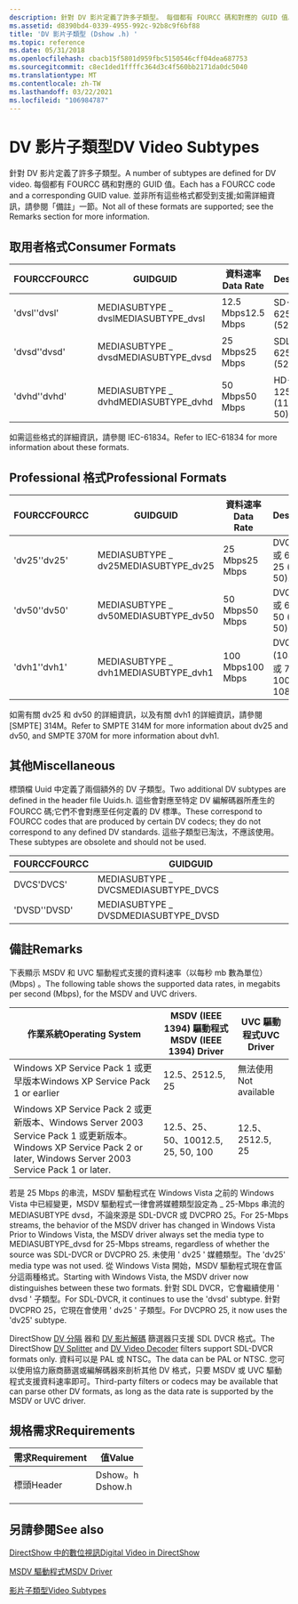 ```yaml
---
description: 針對 DV 影片定義了許多子類型。 每個都有 FOURCC 碼和對應的 GUID 值。 並非所有這些格式都受到支援;如需詳細資訊，請參閱「備註」一節。
ms.assetid: d8390bd4-0339-4955-992c-92b8c9f6bf88
title: 'DV 影片子類型 (Dshow .h) '
ms.topic: reference
ms.date: 05/31/2018
ms.openlocfilehash: cbacb15f5801d959fbc5150546cff04dea687753
ms.sourcegitcommit: c8ec1ded1ffffc364d3c4f560bb2171da0dc5040
ms.translationtype: MT
ms.contentlocale: zh-TW
ms.lasthandoff: 03/22/2021
ms.locfileid: "106984787"
---
```

# <a name="dv-video-subtypes"></a><span data-ttu-id="72fb9-105">DV 影片子類型</span><span class="sxs-lookup"><span data-stu-id="72fb9-105">DV Video Subtypes</span></span>

<span data-ttu-id="72fb9-106">針對 DV 影片定義了許多子類型。</span><span class="sxs-lookup"><span data-stu-id="72fb9-106">A number of subtypes are defined for DV video.</span></span> <span data-ttu-id="72fb9-107">每個都有 FOURCC 碼和對應的 GUID 值。</span><span class="sxs-lookup"><span data-stu-id="72fb9-107">Each has a FOURCC code and a corresponding GUID value.</span></span> <span data-ttu-id="72fb9-108">並非所有這些格式都受到支援;如需詳細資訊，請參閱「備註」一節。</span><span class="sxs-lookup"><span data-stu-id="72fb9-108">Not all of these formats are supported; see the Remarks section for more information.</span></span>

## <a name="consumer-formats"></a><span data-ttu-id="72fb9-109">取用者格式</span><span class="sxs-lookup"><span data-stu-id="72fb9-109">Consumer Formats</span></span>



| <span data-ttu-id="72fb9-110">FOURCC</span><span class="sxs-lookup"><span data-stu-id="72fb9-110">FOURCC</span></span> | <span data-ttu-id="72fb9-111">GUID</span><span class="sxs-lookup"><span data-stu-id="72fb9-111">GUID</span></span>               | <span data-ttu-id="72fb9-112">資料速率</span><span class="sxs-lookup"><span data-stu-id="72fb9-112">Data Rate</span></span> | <span data-ttu-id="72fb9-113">Description</span><span class="sxs-lookup"><span data-stu-id="72fb9-113">Description</span></span>                  |
|--------|--------------------|-----------|------------------------------|
| <span data-ttu-id="72fb9-114">'dvsl'</span><span class="sxs-lookup"><span data-stu-id="72fb9-114">'dvsl'</span></span> | <span data-ttu-id="72fb9-115">MEDIASUBTYPE \_ dvsl</span><span class="sxs-lookup"><span data-stu-id="72fb9-115">MEDIASUBTYPE\_dvsl</span></span> | <span data-ttu-id="72fb9-116">12.5 Mbps</span><span class="sxs-lookup"><span data-stu-id="72fb9-116">12.5 Mbps</span></span> | <span data-ttu-id="72fb9-117">SD-DVCR (525-60 或 625-50) </span><span class="sxs-lookup"><span data-stu-id="72fb9-117">SD-DVCR (525-60 or 625-50)</span></span>   |
| <span data-ttu-id="72fb9-118">'dvsd'</span><span class="sxs-lookup"><span data-stu-id="72fb9-118">'dvsd'</span></span> | <span data-ttu-id="72fb9-119">MEDIASUBTYPE \_ dvsd</span><span class="sxs-lookup"><span data-stu-id="72fb9-119">MEDIASUBTYPE\_dvsd</span></span> | <span data-ttu-id="72fb9-120">25 Mbps</span><span class="sxs-lookup"><span data-stu-id="72fb9-120">25 Mbps</span></span>   | <span data-ttu-id="72fb9-121">SDL-DVCR (525-60 或 625-50) </span><span class="sxs-lookup"><span data-stu-id="72fb9-121">SDL-DVCR (525-60 or 625-50)</span></span>  |
| <span data-ttu-id="72fb9-122">'dvhd'</span><span class="sxs-lookup"><span data-stu-id="72fb9-122">'dvhd'</span></span> | <span data-ttu-id="72fb9-123">MEDIASUBTYPE \_ dvhd</span><span class="sxs-lookup"><span data-stu-id="72fb9-123">MEDIASUBTYPE\_dvhd</span></span> | <span data-ttu-id="72fb9-124">50 Mbps</span><span class="sxs-lookup"><span data-stu-id="72fb9-124">50 Mbps</span></span>   | <span data-ttu-id="72fb9-125">HD-DVCR (1125-60 或 1250-50) </span><span class="sxs-lookup"><span data-stu-id="72fb9-125">HD-DVCR (1125-60 or 1250-50)</span></span> |



 

<span data-ttu-id="72fb9-126">如需這些格式的詳細資訊，請參閱 IEC-61834。</span><span class="sxs-lookup"><span data-stu-id="72fb9-126">Refer to IEC-61834 for more information about these formats.</span></span>

## <a name="professional-formats"></a><span data-ttu-id="72fb9-127">Professional 格式</span><span class="sxs-lookup"><span data-stu-id="72fb9-127">Professional Formats</span></span>



| <span data-ttu-id="72fb9-128">FOURCC</span><span class="sxs-lookup"><span data-stu-id="72fb9-128">FOURCC</span></span> | <span data-ttu-id="72fb9-129">GUID</span><span class="sxs-lookup"><span data-stu-id="72fb9-129">GUID</span></span>               | <span data-ttu-id="72fb9-130">資料速率</span><span class="sxs-lookup"><span data-stu-id="72fb9-130">Data Rate</span></span> | <span data-ttu-id="72fb9-131">Description</span><span class="sxs-lookup"><span data-stu-id="72fb9-131">Description</span></span>                                 |
|--------|--------------------|-----------|---------------------------------------------|
| <span data-ttu-id="72fb9-132">'dv25'</span><span class="sxs-lookup"><span data-stu-id="72fb9-132">'dv25'</span></span> | <span data-ttu-id="72fb9-133">MEDIASUBTYPE \_ dv25</span><span class="sxs-lookup"><span data-stu-id="72fb9-133">MEDIASUBTYPE\_dv25</span></span> | <span data-ttu-id="72fb9-134">25 Mbps</span><span class="sxs-lookup"><span data-stu-id="72fb9-134">25 Mbps</span></span>   | <span data-ttu-id="72fb9-135">DVCPRO 25 (525-60 或 625-50) 。</span><span class="sxs-lookup"><span data-stu-id="72fb9-135">DVCPRO 25 (525-60 or 625-50).</span></span>               |
| <span data-ttu-id="72fb9-136">'dv50'</span><span class="sxs-lookup"><span data-stu-id="72fb9-136">'dv50'</span></span> | <span data-ttu-id="72fb9-137">MEDIASUBTYPE \_ dv50</span><span class="sxs-lookup"><span data-stu-id="72fb9-137">MEDIASUBTYPE\_dv50</span></span> | <span data-ttu-id="72fb9-138">50 Mbps</span><span class="sxs-lookup"><span data-stu-id="72fb9-138">50 Mbps</span></span>   | <span data-ttu-id="72fb9-139">DVCPRO 50 (525-60 或 625-50) </span><span class="sxs-lookup"><span data-stu-id="72fb9-139">DVCPRO 50 (525-60 or 625-50)</span></span>                |
| <span data-ttu-id="72fb9-140">'dvh1'</span><span class="sxs-lookup"><span data-stu-id="72fb9-140">'dvh1'</span></span> | <span data-ttu-id="72fb9-141">MEDIASUBTYPE \_ dvh1</span><span class="sxs-lookup"><span data-stu-id="72fb9-141">MEDIASUBTYPE\_dvh1</span></span> | <span data-ttu-id="72fb9-142">100 Mbps</span><span class="sxs-lookup"><span data-stu-id="72fb9-142">100 Mbps</span></span>  | <span data-ttu-id="72fb9-143">DVCPRO 100 (1080/60i、1080/50i 或 720/60P) </span><span class="sxs-lookup"><span data-stu-id="72fb9-143">DVCPRO 100 (1080/60i, 1080/50i, or 720/60P)</span></span> |



 

<span data-ttu-id="72fb9-144">如需有關 dv25 和 dv50 的詳細資訊，以及有關 dvh1 的詳細資訊，請參閱 [SMPTE] 314M。</span><span class="sxs-lookup"><span data-stu-id="72fb9-144">Refer to SMPTE 314M for more information about dv25 and dv50, and SMPTE 370M for more information about dvh1.</span></span>

## <a name="miscellaneous"></a><span data-ttu-id="72fb9-145">其他</span><span class="sxs-lookup"><span data-stu-id="72fb9-145">Miscellaneous</span></span>

<span data-ttu-id="72fb9-146">標頭檔 Uuid 中定義了兩個額外的 DV 子類型。</span><span class="sxs-lookup"><span data-stu-id="72fb9-146">Two additional DV subtypes are defined in the header file Uuids.h.</span></span> <span data-ttu-id="72fb9-147">這些會對應至特定 DV 編解碼器所產生的 FOURCC 碼;它們不會對應至任何定義的 DV 標準。</span><span class="sxs-lookup"><span data-stu-id="72fb9-147">These correspond to FOURCC codes that are produced by certain DV codecs; they do not correspond to any defined DV standards.</span></span> <span data-ttu-id="72fb9-148">這些子類型已淘汰，不應該使用。</span><span class="sxs-lookup"><span data-stu-id="72fb9-148">These subtypes are obsolete and should not be used.</span></span>



| <span data-ttu-id="72fb9-149">FOURCC</span><span class="sxs-lookup"><span data-stu-id="72fb9-149">FOURCC</span></span> | <span data-ttu-id="72fb9-150">GUID</span><span class="sxs-lookup"><span data-stu-id="72fb9-150">GUID</span></span>               |
|--------|--------------------|
| <span data-ttu-id="72fb9-151">DVCS</span><span class="sxs-lookup"><span data-stu-id="72fb9-151">'DVCS'</span></span> | <span data-ttu-id="72fb9-152">MEDIASUBTYPE \_ DVCS</span><span class="sxs-lookup"><span data-stu-id="72fb9-152">MEDIASUBTYPE\_DVCS</span></span> |
| <span data-ttu-id="72fb9-153">'DVSD'</span><span class="sxs-lookup"><span data-stu-id="72fb9-153">'DVSD'</span></span> | <span data-ttu-id="72fb9-154">MEDIASUBTYPE \_ DVSD</span><span class="sxs-lookup"><span data-stu-id="72fb9-154">MEDIASUBTYPE\_DVSD</span></span> |



 

## <a name="remarks"></a><span data-ttu-id="72fb9-155">備註</span><span class="sxs-lookup"><span data-stu-id="72fb9-155">Remarks</span></span>

<span data-ttu-id="72fb9-156">下表顯示 MSDV 和 UVC 驅動程式支援的資料速率（以每秒 mb 數為單位） (Mbps) 。</span><span class="sxs-lookup"><span data-stu-id="72fb9-156">The following table shows the supported data rates, in megabits per second (Mbps), for the MSDV and UVC drivers.</span></span>



| <span data-ttu-id="72fb9-157">作業系統</span><span class="sxs-lookup"><span data-stu-id="72fb9-157">Operating System</span></span>                                                                 | <span data-ttu-id="72fb9-158">MSDV (IEEE 1394) 驅動程式</span><span class="sxs-lookup"><span data-stu-id="72fb9-158">MSDV (IEEE 1394) Driver</span></span> | <span data-ttu-id="72fb9-159">UVC 驅動程式</span><span class="sxs-lookup"><span data-stu-id="72fb9-159">UVC Driver</span></span>    |
|----------------------------------------------------------------------------------|-------------------------|---------------|
| <span data-ttu-id="72fb9-160">Windows XP Service Pack 1 或更早版本</span><span class="sxs-lookup"><span data-stu-id="72fb9-160">Windows XP Service Pack 1 or earlier</span></span>                                             | <span data-ttu-id="72fb9-161">12.5、25</span><span class="sxs-lookup"><span data-stu-id="72fb9-161">12.5, 25</span></span>                | <span data-ttu-id="72fb9-162">無法使用</span><span class="sxs-lookup"><span data-stu-id="72fb9-162">Not available</span></span> |
| <span data-ttu-id="72fb9-163">Windows XP Service Pack 2 或更新版本、Windows Server 2003 Service Pack 1 或更新版本。</span><span class="sxs-lookup"><span data-stu-id="72fb9-163">Windows XP Service Pack 2 or later, Windows Server 2003 Service Pack 1 or later.</span></span> | <span data-ttu-id="72fb9-164">12.5、25、50、100</span><span class="sxs-lookup"><span data-stu-id="72fb9-164">12.5, 25, 50, 100</span></span>       | <span data-ttu-id="72fb9-165">12.5、25</span><span class="sxs-lookup"><span data-stu-id="72fb9-165">12.5, 25</span></span>      |



 

<span data-ttu-id="72fb9-166">若是 25 Mbps 的串流，MSDV 驅動程式在 Windows Vista 之前的 Windows Vista 中已經變更，MSDV 驅動程式一律會將媒體類型設定為 \_ 25-Mbps 串流的 MEDIASUBTYPE dvsd，不論來源是 SDL-DVCR 或 DVCPRO 25。</span><span class="sxs-lookup"><span data-stu-id="72fb9-166">For 25-Mbps streams, the behavior of the MSDV driver has changed in Windows Vista Prior to Windows Vista, the MSDV driver always set the media type to MEDIASUBTYPE\_dvsd for 25-Mbps streams, regardless of whether the source was SDL-DVCR or DVCPRO 25.</span></span> <span data-ttu-id="72fb9-167">未使用 ' dv25 ' 媒體類型。</span><span class="sxs-lookup"><span data-stu-id="72fb9-167">The 'dv25' media type was not used.</span></span> <span data-ttu-id="72fb9-168">從 Windows Vista 開始，MSDV 驅動程式現在會區分這兩種格式。</span><span class="sxs-lookup"><span data-stu-id="72fb9-168">Starting with Windows Vista, the MSDV driver now distinguishes between these two formats.</span></span> <span data-ttu-id="72fb9-169">針對 SDL DVCR，它會繼續使用 ' dvsd ' 子類型。</span><span class="sxs-lookup"><span data-stu-id="72fb9-169">For SDL-DVCR, it continues to use the 'dvsd' subtype.</span></span> <span data-ttu-id="72fb9-170">針對 DVCPRO 25，它現在會使用 ' dv25 ' 子類型。</span><span class="sxs-lookup"><span data-stu-id="72fb9-170">For DVCPRO 25, it now uses the 'dv25' subtype.</span></span>

<span data-ttu-id="72fb9-171">DirectShow [DV 分隔](dv-splitter-filter.md) 器和 [DV 影片解碼](dv-video-decoder-filter.md) 篩選器只支援 SDL DVCR 格式。</span><span class="sxs-lookup"><span data-stu-id="72fb9-171">The DirectShow [DV Splitter](dv-splitter-filter.md) and [DV Video Decoder](dv-video-decoder-filter.md) filters support SDL-DVCR formats only.</span></span> <span data-ttu-id="72fb9-172">資料可以是 PAL 或 NTSC。</span><span class="sxs-lookup"><span data-stu-id="72fb9-172">The data can be PAL or NTSC.</span></span> <span data-ttu-id="72fb9-173">您可以使用協力廠商篩選或編解碼器來剖析其他 DV 格式，只要 MSDV 或 UVC 驅動程式支援資料速率即可。</span><span class="sxs-lookup"><span data-stu-id="72fb9-173">Third-party filters or codecs may be available that can parse other DV formats, as long as the data rate is supported by the MSDV or UVC driver.</span></span>

## <a name="requirements"></a><span data-ttu-id="72fb9-174">規格需求</span><span class="sxs-lookup"><span data-stu-id="72fb9-174">Requirements</span></span>



| <span data-ttu-id="72fb9-175">需求</span><span class="sxs-lookup"><span data-stu-id="72fb9-175">Requirement</span></span> | <span data-ttu-id="72fb9-176">值</span><span class="sxs-lookup"><span data-stu-id="72fb9-176">Value</span></span> |
|-------------------|------------------------------------------------------------------------------------|
| <span data-ttu-id="72fb9-177">標頭</span><span class="sxs-lookup"><span data-stu-id="72fb9-177">Header</span></span><br/> | <dl> <span data-ttu-id="72fb9-178"><dt>Dshow。h</dt></span><span class="sxs-lookup"><span data-stu-id="72fb9-178"><dt>Dshow.h</dt></span></span> </dl> |



## <a name="see-also"></a><span data-ttu-id="72fb9-179">另請參閱</span><span class="sxs-lookup"><span data-stu-id="72fb9-179">See also</span></span>

<dl> <dt>

[<span data-ttu-id="72fb9-180">DirectShow 中的數位視訊</span><span class="sxs-lookup"><span data-stu-id="72fb9-180">Digital Video in DirectShow</span></span>](digital-video-in-directshow.md)
</dt> <dt>

[<span data-ttu-id="72fb9-181">MSDV 驅動程式</span><span class="sxs-lookup"><span data-stu-id="72fb9-181">MSDV Driver</span></span>](msdv-driver.md)
</dt> <dt>

[<span data-ttu-id="72fb9-182">影片子類型</span><span class="sxs-lookup"><span data-stu-id="72fb9-182">Video Subtypes</span></span>](video-subtypes.md)
</dt> </dl>

 

 




